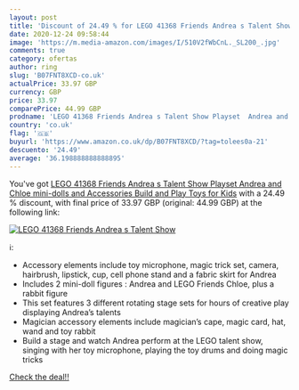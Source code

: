 ```yaml
---
layout: post
title: 'Discount of 24.49 % for LEGO 41368 Friends Andrea s Talent Show '
date: 2020-12-24 09:58:44
image: 'https://m.media-amazon.com/images/I/510V2fWbCnL._SL200_.jpg'
comments: true
category: ofertas
author: ring
slug: 'B07FNT8XCD-co.uk'
actualPrice: 33.97 GBP
currency: GBP
price: 33.97
comparePrice: 44.99 GBP
prodname: 'LEGO 41368 Friends Andrea s Talent Show Playset  Andrea and Chloe mini-dolls and Accessories  Build and Play Toys for Kids'
country: 'co.uk'
flag: '🇬🇧'
buyurl: 'https://www.amazon.co.uk/dp/B07FNT8XCD/?tag=tolees0a-21'
descuento: '24.49'
average: '36.198888888888895'
---
```


You've got [LEGO 41368 Friends Andrea s Talent Show Playset  Andrea and Chloe mini-dolls and Accessories  Build and Play Toys for Kids](https://www.amazon.co.uk/dp/B07FNT8XCD/?tag=tolees0a-21) with a  24.49 % discount, with final price of 33.97 GBP (original: 44.99 GBP) at the following link:

[![LEGO 41368 Friends Andrea s Talent Show ](https://m.media-amazon.com/images/I/510V2fWbCnL._SL200_.jpg)](https://www.amazon.co.uk/dp/B07FNT8XCD/?tag=tolees0a-21)

ℹ️:

- Accessory elements include toy microphone, magic trick set, camera, hairbrush, lipstick, cup, cell phone stand and a fabric skirt for Andrea
- Includes 2 mini-doll figures : Andrea and LEGO Friends Chloe, plus a rabbit figure
- This set features 3 different rotating stage sets for hours of creative play displaying Andrea’s talents
- Magician accessory elements include magician’s cape, magic card, hat, wand and toy rabbit
- Build a stage and watch Andrea perform at the LEGO talent show, singing with her toy microphone, playing the toy drums and doing magic tricks

[Check the deal!!](https://www.amazon.co.uk/dp/B07FNT8XCD/?tag=tolees0a-21)
